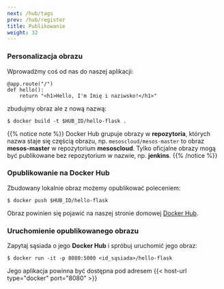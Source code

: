```yaml
---
next: /hub/tags
prev: /hub/register
title: Publikowanie
weight: 32
---
```


### Personalizacja obrazu

Wprowadźmy coś od nas do naszej aplikacji:

```
@app.route("/")
def hello():
    return "<h1>Hello, I'm Imię i naziwsko!</h1>"
```

zbudujmy obraz ale z nową nazwą:
```
$ docker build -t $HUB_ID/hello-flask .
```

{{% notice note %}}
Docker Hub grupuje obrazy w **repozytoria**, których nazwa staje się częścią obrazu,
np. `mesoscloud/mesos-master` to obraz **mesos-master** w repozytorium **mesoscloud**.
Tylko oficjalne obrazy mogą być publikowane bez repozytorium w nazwie, np. **jenkins**.
{{% /notice %}}

### Opublikowanie na Docker Hub

Zbudowany lokalnie obraz możemy opublikować poleceniem:
```
$ docker push $HUB_ID/hello-flask
```

Obraz powinien się pojawić na naszej stronie domowej [Docker Hub](https://hub.docker.com/).

### Uruchomienie opublikowanego obrazu

Zapytaj sąsiada o jego **Docker Hub** i spróbuj uruchomić jego obraz:

```
$ docker run -it -p 8080:5000 <id_sąsiada>/hello-flask
```

Jego aplikacja powinna być dostępna pod adresem {{< host-url type="docker" port="8080" >}}
